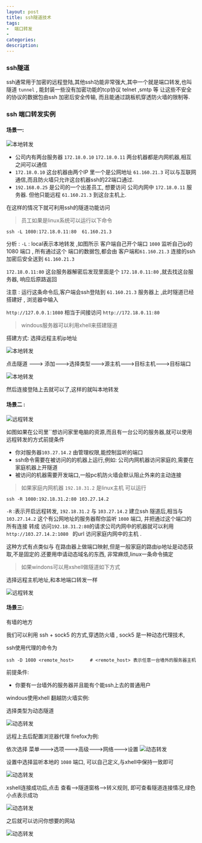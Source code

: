 ```yaml
---
layout: post
title: ssh隧道技术 
tags:
-  端口转发
- 
categories: 
description: 
---
```

### ssh隧道
ssh通常用于加密的远程登陆,其他ssh功能非常强大,其中一个就是端口转发,也叫 隧道 `tunnel` , 能封装一些没有加密功能的tcp协议 telnet ,smtp 等  让这些不安全的协议的数据包由ssh 加密后安全传输, 而且能通过跳板机穿透防火墙的限制等.

<!-- more -->

### ssh 端口转发实例

#### 场景一:

![本地转发](http://47.91.157.219/ssh/ssh.png)

+ 公司内有两台服务器 `172.18.0.10`  `172.18.0.11`  两台机器都是内网机器,相互之间可以通信
+ `172.18.0.10` 这台机器由两个IP 里一个是公网地址 `61.160.21.3` 可以与互联网通信,而且防火墙只允许这台机器ssh的22端口通过.
+ `192.168.0.25` 是公司的一个出差员工, 想要访问 公司内网中 `172.18.0.11` 服务器.  但他只能远程 `61.160.21.3` 到这台主机上.

在这样的情况下就可利用ssh的隧道功能访问

> 员工如果是linux系统可以运行以下命令

```shell
ssh -L 1080:172.18.0.11:80  61.160.21.3
```

分析 : `-L`  : local表示本地转发 ,如图所示 客户端自己开个端口 `1080` 监听自己ip的 1080 端口 , 所有通过这个 端口的数据包,都会由 客户端和`61.160.21.3` 连接的ssh 加密后安全送到 `61.160.21.3` 

`172.18.0.11:80` 这台服务器解密后发现里面是个 `172.18.0.11:80` ,就去找这台服务器, 响应后原路返回

注意 : 运行这条命令后,客户端会ssh登陆到    `61.160.21.3`  服务器上 ,此时隧道已经搭建好 , 浏览器中输入 

`http://127.0.0.1:1080` 相当于间接访问  `http://172.18.0.11:80` 

> windous服务器可以利用xhell来搭建隧道

搭建方式:
选择远程主机ip地址

![本地转发](http://47.91.157.219/ssh/ssh2.png)

点击隧道 ---> 添加--->选择类型--->源主机--->目标主机--->目标端口

![本地转发](http://47.91.157.219/ssh/ssh3.png)

然后连接登陆上去就可以了,这样的就叫本地转发

#### 场景二 :

![远程转发](http://47.91.157.219/ssh/ssh4.png)

如图如果在公司里``想访问家里电脑的资源,而且有一台公司的服务器,就可以使用远程转发的方式前提条件

+ 你对服务器`103.27.14.2` 由管理权限,能控制监听的端口
+ ssh命令需要在被访问的的机器上运行,例如: 公司内网机器访问家庭的,需要在家庭机器上开隧道
+ 被访问的机器需要开发端口,一般pc机防火墙会默认阻止外来的主动连接

> 如果家庭内网机器 `192.18.31.2` 是linux主机 可以运行

```shell
ssh -R 1080:192.18.31.2:80 103.27.14.2
```

`-R` :表示开启远程转发, `192.18.31.2` 与 `103.27.14.2` 建立ssh 隧道后,相当与 `103.27.14.2` 这个有公网地址的服务器帮你监听 `1080` 端口, 并把通过这个端口的所有连接 转成 访问`192.18.31.2:80`的请求公司内网中的机器就可以利用 `http://103.27.14.2:1080 ` 的url 访问家庭内网中的主机 .

这种方式有点类似与 在路由器上做端口映射,但是一般家庭的路由ip地址是动态获取,不是固定的.还要用申请动态域名的东西, 非常麻烦,linux一条命令搞定


> 如果windons可以用xshell做隧道如下方式

选择远程主机地址,和本地端口转发一样

![远程转发](http://47.91.157.219/ssh/ssh5.png)

#### 场景三:

有墙的地方

我们可以利用 ssh + sock5 的方式,穿透防火墙 , sock5 是一种动态代理技术,

ssh使用代理的命令为

```shell
ssh -D 1080 <remote_host>      # <remote_host> 表示任意一台墙外的服务器主机
```

前提条件:

+ 你要有一台墙外的服务器并且能有个能ssh上去的普通用户

windous使用xhell 翻越防火墙实例:

选择类型为动态隧道

![动态转发](http://47.91.157.219/ssh/ssh6.png)

远程上去后配置浏览器代理 firefox为例:

依次选择  菜单--->选项--->高级--->网络--->设置
![动态转发](http://47.91.157.219/ssh/ssh7.png)

设置中选择监听本地的 `1080` 端口, 可以自己定义,与xhell中保持一致即可

![动态转发](http://47.91.157.219/ssh/ssh8.png)

xshell连接成功后,点击 查看-->隧道窗格-->转义规则, 即可查看隧道连接情况,绿色小点表示成功

![动态转发](http://47.91.157.219/ssh/ssh9.png)

之后就可以访问你想要的网站


![动态转发](http://47.91.157.219/ssh/ssh10.png)


